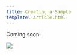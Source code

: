 ```yaml
---
title: Creating a Sample
template: article.html
---
```


Coming soon!

<img src="https://telemetry.sharepointpnp.com/powerplatform-samples/docs/contributing/sample" />